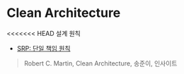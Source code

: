 # Clean Architecture

<<<<<<< HEAD
설계 원칙
- [SRP: 단일 책임 원칙](/design_pattern/)

> Robert C. Martin, Clean Architecture, 송준이, 인사이트